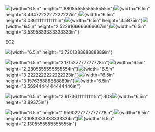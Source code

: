 ![](./myMediaFolder/media/image1.png){width="6.5in"
height="1.8805555555555555in"}![](./myMediaFolder/media/image2.png){width="6.5in"
height="3.4347222222222222in"}![](./myMediaFolder/media/image3.png){width="6.5in"
height="3.036111111111111in"}![](./myMediaFolder/media/image4.png){width="6.5in"
height="3.5875in"}![](./myMediaFolder/media/image5.png){width="6.5in"
height="2.5229166666666667in"}![](./myMediaFolder/media/image6.png){width="6.5in"
height="3.5395833333333333in"}

EC2

![](./myMediaFolder/media/image7.png){width="6.5in"
height="3.720138888888889in"}

![](./myMediaFolder/media/image8.png){width="6.5in"
height="3.171527777777778in"}![](./myMediaFolder/media/image9.png){width="6.5in"
height="2.2805555555555554in"}![](./myMediaFolder/media/image10.png){width="6.5in"
height="3.2222222222222223in"}![](./myMediaFolder/media/image11.png){width="6.5in"
height="3.157638888888889in"}![](./myMediaFolder/media/image12.png){width="6.5in"
height="3.5694444444444446in"}

![](./myMediaFolder/media/image13.png){width="6.5in"
height="2.917361111111111in"}RDS![](./myMediaFolder/media/image14.png){width="6.5in"
height="3.89375in"}

![](./myMediaFolder/media/image15.png){width="6.5in"
height="1.9590277777777778in"}![](./myMediaFolder/media/image16.png){width="6.5in"
height="3.1083333333333334in"}![](./myMediaFolder/media/image17.png){width="6.5in"
height="2.1305555555555555in"}
